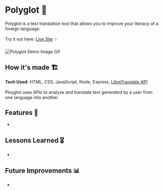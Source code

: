 # Polyglot 💬
Polyglot is a text translation tool that allows you to improve your literacy of a foreign language.
<br><br>Try it out here: [Live Site]() ✨
###
![Polyglot Demo Image Gif]()

## How it's made  🏗
**Tech Used:** HTML, CSS, JavaScript, Node, Express, [LibreTranslate API](https://developer.spotify.com/documentation/web-api/quick-start/) <br><br>
Ployglot uses APIs to analyze and translate text generated by a user from one language into another

## Features 📱
- 
## Lessons Learned 🎖
- 
## Future Improvements 📊
- 
